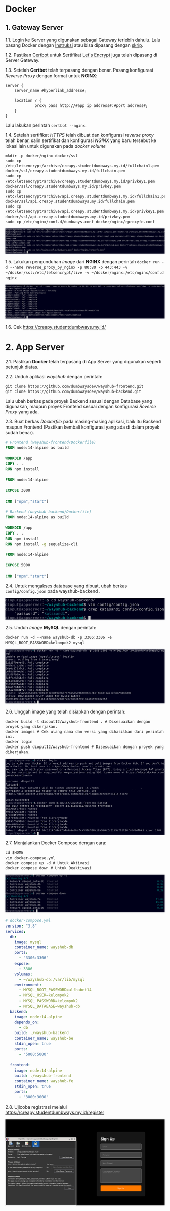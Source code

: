 # Docker

## 1. Gateway Server

1.1. Login ke Server yang digunakan sebagai Gateway terlebih dahulu. Lalu pasang Docker dengan
[Instruksi](https://docs.docker.com/desktop/install/ubuntu/) atau bisa dipasang dengan
[skrip](../Challenge/docker-installer-for-ubuntu.sh).

1.2. Pastikan [Certbot](https://certbot.eff.org/instructions) untuk Sertifikat
[Let's Encrypt](https://letsencrypt.org/) juga telah dipasang di Server Gateway.

1.3. Setelah **Certbot** telah terpasang dengan benar. Pasang konfigurasi *Reverse Proxy* dengan
format untuk **NGINX**:

```nginx
server {
    server_name #hyperlink_address#;

    location / {
             proxy_pass http://#app_ip_address#:#port_address#;
    }
}
```

Lalu lakukan perintah ```certbot --nginx```.

1.4. Setelah sertifikat *HTTPS* telah dibuat dan konfigurasi *reverse proxy* telah benar, salin
sertifikat dan konfigurasi *NGINX* yang baru tersebut ke lokasi lain untuk digunakan pada *docker
volume*

```shell
mkdir -p docker/nginx docker/ssl
sudo cp /etc/letsencrypt/archive/creapy.studentdumbways.my.id/fullchain1.pem docker/ssl/creapy.studentdumbways.my.id/fullchain.pem
sudo cp /etc/letsencrypt/archive/creapy.studentdumbways.my.id/privkey1.pem docker/ssl/creapy.studentdumbways.my.id/privkey.pem
sudo cp /etc/letsencrypt/archive/api.creapy.studentdumbways.my.id/fullchain1.pem docker/ssl/api.creapy.studentdumbways.my.id/fullchain.pem
sudo cp /etc/letsencrypt/archive/api.creapy.studentdumbways.my.id/privkey1.pem docker/ssl/api.creapy.studentdumbways.my.id/privkey.pem
sudo cp /etc/nginx/conf.d/dumbways.conf docker/nginx/rproxyfe.conf
```

![20231001_1](/assets/images/20231001_1.png)

1.5. Lakukan pengunduhan *image* dari **NGINX** dengan perintah ```docker run -d --name reverse_proxy_by_nginx -p 80:80 -p 443:443 -v ~/docker/ssl:/etc/letsencrypt/live -v ~/docker/nginx:/etc/nginx/conf.d nginx```

![20231001_2](/assets/images/20231001_2.png)

1.6. Cek https://creapy.studentdumbways.my.id/

# 2. App Server

2.1. Pastikan **Docker** telah terpasang di App Server yang digunakan seperti petunjuk diatas.

2.2. Unduh aplikasi *wayshub* dengan perintah:

```shell
git clone https://github.com/dumbwaysdev/wayshub-frontend.git
git clone https://github.com/dumbwaysdev/wayshub-backend.git
```

Lalu ubah berkas pada proyek Backend sesuai dengan Database yang digunakan, maupun proyek Frontend
sesuai dengan konfigurasi *Reverse Proxy* yang ada.

2.3. Buat berkas *Dockerfile* pada masing-masing aplikasi, baik itu Backend maupun Frontend
(Pastikan kembali konfigurasi yang ada di dalam proyek sudah benar).

```dockerfile
# Frontend (wayshub-frontend/Dockerfile)
FROM node:14-alpine as build

WORKDIR /app
COPY . .
RUN npm install

FROM node:14-alpine

EXPOSE 3000

CMD ["npm","start"]

# Backend (wayshub-backend/Dockerfile)
FROM node:14-alpine as build

WORKDIR /app
COPY . .
RUN npm install
RUN npm install -g sequelize-cli

FROM node:14-alpine

EXPOSE 5000

CMD ["npm","start"]
```

2.4. Untuk mengakses database yang dibuat, ubah berkas ```config/config.json``` pada wayshub-backend
.

![20231001_3](/assets/images/20231001_3.png)

2.5. Unduh *Image* **MySQL** dengan perintah:

```shell
docker run -d --name wayshub-db -p 3306:3306 -e MYSQL_ROOT_PASSWORD=kelompok2 mysql
```

![20231001_4](/assets/images/20231001_4.png)

2.6. Unggah image yang telah disiapkan dengan perintah:

```shell
docker build -t dioput12/wayshub-frontend . # Disesuaikan dengan proyek yang dikerjakan.
docker images # Cek ulang nama dan versi yang dihasilkan dari perintah ini.
docker login 
docker push dioput12/wayshub-frontend # Disesuaikan dengan proyek yang dikerjakan.
```

![20231001_5](/assets/images/20231001_5.png)

2.7. Menjalankan Docker Compose dengan cara:

```shell
cd $HOME
vim docker-compose.yml
docker compose up -d # Untuk Aktivasi
docker compose down # Untuk Deaktivasi
```

![20231001_6](/assets/images/20231001_6.png)

```yml
# docker-compose.yml
version: "3.8"
services:
  db:
    image: mysql
    container_name: wayshub-db
    ports:
      - "3306:3306"
    expose:
      - 3306
    volumes:
      - ~/wayshub-db:/var/lib/mysql
    environment:
      - MYSQL_ROOT_PASSWORD=alfhabet14
      - MYSQL_USER=kelompok2
      - MYSQL_PASSWORD=kelompok2
      - MYSQL_DATABASE=wayshub-db
  backend:
    image: node:14-alpine
    depends_on:
      - db
    build: ./wayshub-backend
    container_name: wayshub-be
    stdin_open: true
    ports:
      - "5000:5000"

  frontend:
    image: node:14-alpine
    build: ./wayshub-frontend
    container_name: wayshub-fe
    stdin_open: true
    ports:
      - "3000:3000"
```

2.8. Ujicoba registrasi melalui https://creapy.studentdumbways.my.id/register

![20231001_7](/assets/images/20231001_7.png)
